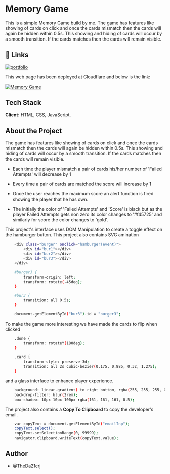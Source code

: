 # Memory Game

This is a simple Memory Game build by me. The game has features like showing of cards on click and once the cards mismatch then the cards will again be hidden within 0.5s. This showing and hiding of cards will occur by a smooth transition. If the cards matches then the cards will remain visible.

## 🔗 Links

[![portfolio](https://img.shields.io/badge/my_portfolio-000?style=for-the-badge&logo=ko-fi&logoColor=white)](https://prortfolio.pages.dev/)

This web page has been deployed at Cloudflare and below is the link:

[![Memory Game](https://img.shields.io/badge/-Memory%20Game-yellow)](https://memorygame-8av.pages.dev/)

## Tech Stack

**Client:** HTML, CSS, JavaScript.

## About the Project

The game has features like showing of cards on click and once the cards mismatch then the cards will again be hidden within 0.5s. This showing and hiding of cards will occur by a smooth transition. If the cards matches then the cards will remain visible.

- Each time the player mismatch a pair of cards his/her number of 'Failed Attempts' will decrease by 1

- Every time a pair of cards are matched the score will increase by 1

- Once the user reaches the maximum score an alert function is fired showing the player that he has own.

- The initially the color of 'Failed Attempts' and 'Score' is black but as the player Failed Attempts gets non zero its color changes to '#f45725' and similarly for score the color changes to 'gold'.

This project's interface uses DOM Manipulation to create a toggle effect on the hamburger button. This project also contains SVG amination

```bash
    <div class="burger" onclick="hamburger(event)">
        <div id="bur1"></div>
        <div id="bur2"></div>
        <div id="bur3"></div>
    </div>
```

```bash
    #burger3 {
        transform-origin: left;
        transform: rotate(-45deg);
    }
```

```bash
    #bur3 {
        transition: all 0.5s;
    }
```

```bash
    document.getElementById("bur3").id = "burger3";
```

To make the game more interesting we have made the cards to flip when clicked

```bash
    .done {
        transform: rotateY(180deg);
    }

    .card {
        transform-style: preserve-3d;
        transition: all 2s cubic-bezier(0.175, 0.885, 0.32, 1.275);
    }
```

and a glass interface to enhance player experience.

```bash
    background: linear-gradient( to right bottom, rgba(255, 255, 255, 0.5), rgba(255, 255, 255, 0.3));
    backdrop-filter: blur(2rem);
    box-shadow: 10px 10px 100px rgba(161, 161, 161, 0.5);
```

The project also contains a **Copy To Clipboard** to copy the developer's email.

```bash
    var copyText = document.getElementById("emailInp");
    copyText.select();
    copyText.setSelectionRange(0, 99999);
    navigator.clipboard.writeText(copyText.value);
```

## Author

- [@TheDa21crj](https://github.com/TheDa21crj)
